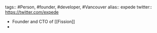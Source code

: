 tags:: #Person, #founder, #developer, #Vancouver
alias:: expede
twitter:: https://twitter.com/expede

- Founder and CTO of [[Fission]]
-